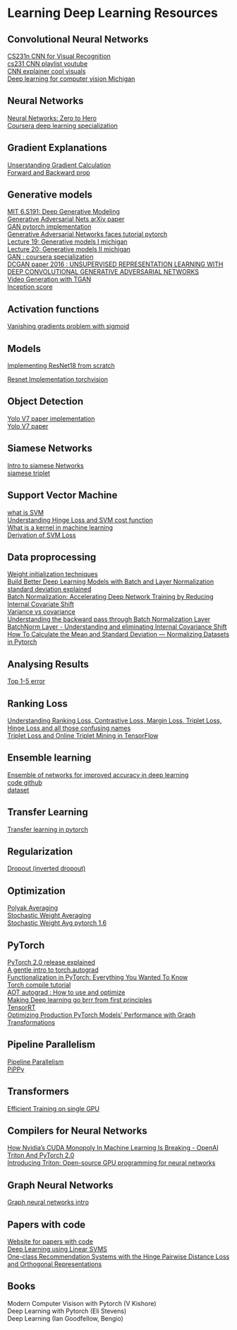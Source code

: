 # Learning Deep Learning Resources 

## Convolutional Neural Networks
[CS231n CNN for Visual Recognition](https://cs231n.github.io/)<br>
[cs231 CNN playlist youtube](https://www.youtube.com/playlist?list=PLC1qU-LWwrF64f4QKQT-Vg5Wr4qEE1Zxk)<br>
[CNN explainer cool visuals](https://poloclub.github.io/cnn-explainer/)<br>
[Deep learning for computer vision Michigan](https://www.youtube.com/playlist?list=PL5-TkQAfAZFbzxjBHtzdVCWE0Zbhomg7r)

## Neural Networks
[Neural Networks: Zero to Hero](https://github.com/karpathy/nn-zero-to-hero)<br>
[Coursera deep learning specialization](https://github.com/amanchadha/coursera-deep-learning-specialization)

## Gradient Explanations
[Unserstanding Gradient Calculation](https://forums.fast.ai/t/understanding-gradient-calculation/42770/7)<br>
[Forward and Backward prop](https://www.irit.fr/~Thomas.Pellegrini/pdf/slides-cct-26janv2017_Thomas_Pellegrini.pdf)

## Generative models 
[MIT 6.S191: Deep Generative Modeling](https://www.youtube.com/watch?v=QcLlc9lj2hk)<br>
[Generative Adversarial Nets arXiv paper](https://arxiv.org/pdf/1406.2661v1.pdf)<br>
[GAN pytorch implementation](https://github.com/eriklindernoren/PyTorch-GAN/blob/master/implementations/gan/gan.py)<br>
[Generative Adversarial Networks faces tutorial pytorch](https://pytorch.org/tutorials/beginner/dcgan_faces_tutorial.html)<br>
[Lecture 19: Generative models I michigan](https://www.youtube.com/watch?v=Q3HU2vEhD5Y&list=PL5-TkQAfAZFbzxjBHtzdVCWE0Zbhomg7r&index=19)<br>
[Lecture 20: Generative models II michigan](https://www.youtube.com/watch?v=Q3HU2vEhD5Y&list=PL5-TkQAfAZFbzxjBHtzdVCWE0Zbhomg7r&index=20)<br>
[GAN : coursera specialization](https://github.com/amanchadha/coursera-gan-specialization/)<br>
[DCGAN paper 2016 : UNSUPERVISED REPRESENTATION LEARNING WITH DEEP CONVOLUTIONAL GENERATIVE ADVERSARIAL NETWORKS](https://arxiv.org/pdf/1511.06434.pdf)<br>
[Video Generation with TGAN](https://colab.research.google.com/github/https-deeplearning-ai/GANs-Public/blob/master/C1W2_Video_Generation_(Optional).ipynb)<br>
[Inception score](https://machinelearningmastery.com/how-to-implement-the-inception-score-from-scratch-for-evaluating-generated-images/)

## Activation functions
[Vanishing gradients problem with sigmoid](https://www.kdnuggets.com/2022/02/vanishing-gradient-problem.html)

## Models 
[Implementing ResNet18 from scratch](https://debuggercafe.com/implementing-resnet18-in-pytorch-from-scratch/)<br>

[Resnet Implementation torchvision](https://github.com/pytorch/vision/blob/fe973ceed96da733ec0ae61c525b2f886ccfba21/torchvision/models/resnet.py#L120-L127)<br>

## Object Detection 
[Yolo V7 paper implementation](https://github.com/WongKinYiu/yolov7/blob/main/models/yolo.py)<br>
[Yolo V7 paper](https://github.com/WongKinYiu/yolov7/raw/main/paper/yolov7.pdf)

## Siamese Networks 
[Intro to siamese Networks](https://towardsdatascience.com/a-friendly-introduction-to-siamese-networks-85ab17522942)<br>
[siamese triplet](https://github.com/adambielski/siamese-triplet)


## Support Vector Machine
[what is SVM](https://programmathically.com/what-is-a-support-vector/)<br>
[Understanding Hinge Loss and SVM cost function](https://programmathically.com/understanding-hinge-loss-and-the-svm-cost-function/)<br>
[What is a kernel in machine learning](https://programmathically.com/what-is-a-kernel-in-machine-learning/)<br>
[Derivation of SVM Loss](https://math.stackexchange.com/questions/2572318/derivation-of-gradient-of-svm-loss)

## Data proprocessing
[Weight initialization techniques](https://www.numpyninja.com/post/weight-initialization-techniques)<br>
[Build Better Deep Learning Models with Batch and Layer Normalization](https://www.pinecone.io/learn/batch-layer-normalization/)<br>
[standard deviation explained](https://www.youtube.com/watch?v=HvDqbzu0i0E)<br>
[Batch Normalization: Accelerating Deep Network Training by Reducing Internal Covariate Shift](https://arxiv.org/pdf/1502.03167.pdf)<br>
[Variance vs covariance](https://www.investopedia.com/ask/answers/041515/what-difference-between-variance-and-covariance.asp)<br>
[Understanding the backward pass through Batch Normalization Layer](https://kratzert.github.io/2016/02/12/understanding-the-gradient-flow-through-the-batch-normalization-layer.html)<br>
[BatchNorm Layer - Understanding and eliminating Internal Covariance Shift](https://deepnotes.io/batchnorm#backward-propagation)<br>
[How To Calculate the Mean and Standard Deviation — Normalizing Datasets in Pytorch](https://towardsdatascience.com/how-to-calculate-the-mean-and-standard-deviation-normalizing-datasets-in-pytorch-704bd7d05f4c#:~:text=The%20data%20can%20be%20normalized,a%20standard%20deviation%20of%201.)

## Analysing Results
[Top 1-5 error](https://deepchecks.com/glossary/top-1-error-rate/)

## Ranking Loss 
[Understanding Ranking Loss, Contrastive Loss, Margin Loss, Triplet Loss, Hinge Loss and all those confusing names](https://gombru.github.io/2019/04/03/ranking_loss/)<br>
[Triplet Loss and Online Triplet Mining in TensorFlow](https://omoindrot.github.io/triplet-loss)

## Ensemble learning
[Ensemble of networks for improved accuracy in deep learning](https://www.youtube.com/watch?v=-ix_Mjzu8BU)<br>
[code github](https://github.com/bnsreenu/python_for_microscopists/blob/master/213-ensemble_sign_language.py)<br>
[dataset](https://www.kaggle.com/datamunge/sign-language-mnist)

## Transfer Learning
[Transfer learning in pytorch](https://pytorch.org/tutorials/beginner/transfer_learning_tutorial.html)

## Regularization
[Dropout (inverted dropout)](https://teetracker.medium.com/dropout-inverted-dropout-ec5d16d7a473)

## Optimization 
[Polyak Averaging](https://paperswithcode.com/method/polyak-averaging)<br>
[Stochastic Weight Averaging](https://pytorch.org/blog/stochastic-weight-averaging-in-pytorch/)<br>
[Stochastic Weight Avg pytorch 1.6](https://pytorch.org/blog/pytorch-1.6-now-includes-stochastic-weight-averaging/)

## PyTorch
[PyTorch 2.0 release explained](https://medium.com/@MaziBoustani/pytorch-2-0-release-explained-b5f167b86819)<br>
[A gentle intro to torch.autograd](https://pytorch.org/tutorials/beginner/blitz/autograd_tutorial.html?highlight=autograd)<br>
[Functionalization in PyTorch: Everything You Wanted To Know](https://dev-discuss.pytorch.org/t/functionalization-in-pytorch-everything-you-wanted-to-know/965)<br>
[Torch compile tutorial](https://pytorch.org/tutorials/intermediate/torch_compile_tutorial.html)<br>
[AOT autograd : How to use and optimize](https://pytorch.org/functorch/stable/notebooks/aot_autograd_optimizations.html)<br>
[Making Deep learning go brrr from first principles](https://horace.io/brrr_intro.html)<br>
[TensorRT](https://pytorch.org/TensorRT/tutorials/getting_started_with_fx_path.html)<br>
[Optimizing Production PyTorch Models’ Performance with Graph Transformations](https://pytorch.org/blog/optimizing-production-pytorch-performance-with-graph-transformations/)

## Pipeline Parallelism
[Pipeline Parallelism](https://www.deepspeed.ai/tutorials/pipeline/)<br>
[PiPPy](https://github.com/pytorch/tau)

## Transformers
[Efficient Training on single GPU](https://huggingface.co/docs/transformers/perf_train_gpu_one)

## Compilers for Neural Networks
[How Nvidia’s CUDA Monopoly In Machine Learning Is Breaking - OpenAI Triton And PyTorch 2.0](https://www.semianalysis.com/p/nvidiaopenaitritonpytorch)<br>
[Introducing Triton: Open-source GPU programming for neural networks](https://openai.com/research/triton)

## Graph Neural Networks
[Graph neural networks intro](https://distill.pub/2021/gnn-intro/)

## Papers with code 
[Website for papers with code](https://paperswithcode.com/)<br>
[Deep Learning using Linear SVMS](https://paperswithcode.com/paper/deep-learning-using-linear-support-vector)<br>
[One-class Recommendation Systems with the Hinge Pairwise Distance Loss and Orthogonal Representations](https://paperswithcode.com/paper/one-class-recommendation-systems-with-the)

## Books 
Modern Computer Visison with Pytorch (V Kishore)<br>
Deep Learning with Pytorch (Eli Stevens)<br>
Deep Learning (Ian Goodfellow, Bengio)
